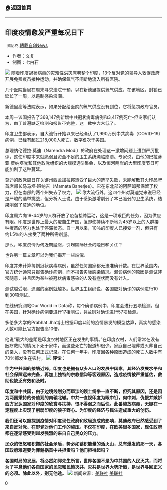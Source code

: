 ###  [:house:返回首頁](https://github.com/ourhimalayas/txt)
---

## 印度疫情愈发严重每况日下
` 索尼克` [轉載自GNews](https://gnews.org/zh-hans/1168537/)

- 作者：文复
- 制图：七白石

![]()![](https://gnews-media-offload.s3.amazonaws.com/wp-content/uploads/2021/05/03164907/virus-5757875__340_mh1614962264259-1.jpg)
随着印度冠状病毒的灾难性洪灾席卷整个印度，13个反对党的领导人敦促政府开展免费疫苗接种运动，并确保氧气不间断地流入所有医院。

几个医院当局在周末寻求法院干预，以在新德里提供氧气供应，在该地区，封锁已延长了一周，以遏制感染浪潮。

新德里高等法院表示，如果分配给医院的氧气供应没有到位，它将惩罚政府官员。

本周一该国报告了368,147例新增中共冠状病毒病例和3,417例死亡-但专家们认为，由于普遍缺乏检测和报告不完整，这一数字大大低了。

印度卫生部表示，自大流行开始以来已经确认了1,990万例中共病毒（COVID-19）病例，已经有超过218,000人死亡，数字仅次于美国。

总理纳伦德拉·莫迪（Narendra Modi）的政府在处理这一激增问题上遭到严厉批评，这使印度本来就脆弱且资金不足的卫生系统濒临崩溃。专家说，由他的巴拉蒂亚·贾纳塔党和其他政党组织的大规模选举集会，以及恒河两岸的大型印度节日可能加剧了这种蔓延。

莫迪的政党周日在关键州西孟加拉邦遭受了巨大的选举失败，未能解散其火印品牌首席部长马马塔·班纳吉（Mamata Banerjee）。它在东北部的阿萨姆邦保留了权力，但在南部的两个州失去了权力。
![]()![](https://gnews-media-offload.s3.amazonaws.com/wp-content/uploads/2021/05/03164932/vaccinate-4833616__340_mh1615017706384.jpg)
除大流行外，这四个州对莫迪党来说已经是严峻的选举挑战，但分析人士说，由于感染激增削弱了本已脆弱的卫生系统，结果削弱了莫迪的地位。

印度周六向18-44岁的人群开放了疫苗接种运动，这是一项艰巨的任务，因为供应有限。印度是世界上最大的疫苗生产国，但即使持续不断地为45岁以上的人群接种疫苗的努力也处于停滞状态。自一月以来，10％的印度人已接受一剂，但只有约1.5％的人接受了两种所需剂量。

那么，印度疫情为何近期猛涨，引起国际社会的瞠目和关注？

也许另一篇文章可以为我们揭开一些端倪。

印度并未计算每例冠状病毒病例，虽然任何国家都无法准确计数。在世界范围内，官方统计通常只报告确诊病例，而不报告实际感染情况。漏诊病例的原因是测试非常随意，并且因为某些被冠状病毒感染的人没有症状而没有计入。

测试越受限，遗漏的案例就越多。世界卫生组织说，各国应对确诊的病例进行10到30项测试。

在线研究网站Our World in Data称，每个确诊病例中，印度会进行五项检测。但在美国，针对确诊病例要进行17相测试，芬兰则对确诊进行57项检测。

多伦多大学的Prabhat Jha博士根据印度以前的疫情暴发的模型估算，真实的感染人数可能比官方报告高10倍。

他说“最大的差距是印度农村地区正在发生的事情。”在印度农村，人们常常在没有医疗救助的情况下死于家中，而这些死亡的报道却很少。家庭自己埋葬或火葬自己的亲人，没有任何正式记录。在任何一年中，印度因各种原因造成的死亡人数中有70％都发生在农村。
![]()![](https://gnews-media-offload.s3.amazonaws.com/wp-content/uploads/2021/05/03164921/virus-5675422__340_mh1614999834099.jpg)
**评论：**

**作为中共国的接壤近邻，印度也是拥有众多人口的发展中国家，其经济发展水平和社会保障远未完备，再加上独特的宗教信仰等客观原因，造成疫情被严重低估，救助也缺乏有效和及时。**

**印度和中共国，由于边境线划分而牵涉的领土纷争一直不断，但究其原因，还是因为两国秉持的价值观的南辕北辙。中共一直视印度为眼中钉，肉中刺，仇恨并嫉妒西方发达国家对印度的欣赏与扶持，恨不得弱之而后快。此番施放病毒，无疑在一定程度上实现了削弱印度的狼子野心。为印度的经济与民生造成重大的创伤。**

**我们还可以窥探到疫情对印度现任政府和政局造成的影响，莫迪政府已然感受到了来自反对党、在野党对他们工作的施压。不仅在印度，在欧美很多国家，现任政府都在逐渐感受到越发强烈的来自自己民众的压力。**

**民众的愤怒和积攒的社会矛盾，势必如蓄积能量的活火山，总有爆发的那一天，各国政府难道要为罪魁祸首中共担责吗？他们担得起吗？**

**各国时局的发展，将必然如郭先生所言，世界各国不是为中共国的人民灭共，而将为了平息他们各自国家的民怨和民愤灭共。灭共是世界大势所趋，是世界寻回正义的必须。除此以外，别无他途。**
![]()![](https://gnews-media-offload.s3.amazonaws.com/wp-content/uploads/2021/05/03164947/SPOILER_covid-19-5152310__340_mh1615568620312-1.jpg)
新闻来源：[美联社](https://apnews.com/article/canada-business-pandemics-science-health-9a5edad508f63b05e4465fdffa61bcb8) [美联社](https://apnews.com/article/world-news-india-coronavirus-business-health-b48cc75d3c3dc166f584302bc0483497)

0
